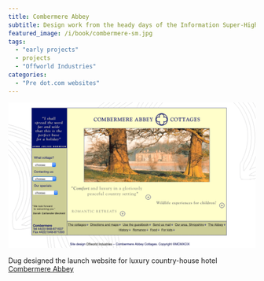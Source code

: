 ```yaml
---
title: Combermere Abbey
subtitle: Design work from the heady days of the Information Super-Highway:-)
featured_image: /i/book/combermere-sm.jpg
tags: 
  - "early projects"
  - projects
  - "Offworld Industries"
categories:
  - "Pre dot.com websites"
---
```

![Website home page](/i/book/combermere.png)

Dug designed the launch website for luxury country-house hotel [Combermere Abbey](https://combermereabbey.co.uk/)

